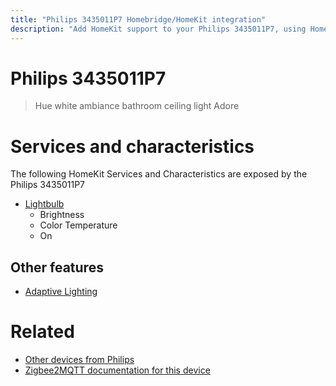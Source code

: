 ```yaml
---
title: "Philips 3435011P7 Homebridge/HomeKit integration"
description: "Add HomeKit support to your Philips 3435011P7, using Homebridge, Zigbee2MQTT and homebridge-z2m."
---
```

<!---
This file has been GENERATED using src/docgen/docgen.ts
DO NOT EDIT THIS FILE MANUALLY!
-->
# Philips 3435011P7
> Hue white ambiance bathroom ceiling light Adore


# Services and characteristics
The following HomeKit Services and Characteristics are exposed by
the Philips 3435011P7

* [Lightbulb](../../light.md)
  * Brightness
  * Color Temperature
  * On

## Other features
* [Adaptive Lighting](../../light.md)

# Related
* [Other devices from Philips](../index.md#philips)
* [Zigbee2MQTT documentation for this device](https://www.zigbee2mqtt.io/devices/3435011P7.html)